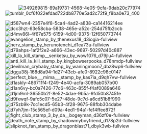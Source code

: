 
⠀⠀⠀⠀![349269815-89a19731-4568-4e05-9cfa-9dab20c77974](https://github.com/user-attachments/assets/e921a602-6883-4d91-97e5-43c8d0607289)
⠀⠀⠀⠀![tumblr_0cf6f022efdad722db8770e5ad2c72f9_f8ba0e73_400](https://github.com/user-attachments/assets/7802c700-1805-405b-85de-f838d14d30a2)

![d587wn4-2357e4f8-5ca4-4ad2-a838-ca14416214ee](https://github.com/user-attachments/assets/e942432a-50e4-423e-b8b4-0b0649298aab)![dcc3hzt-63e58cba-5838-465e-a52c-254d75fb2ccb](https://github.com/user-attachments/assets/91f10e26-5a54-410f-9267-8612282b4f38)![d4mv86l-4f67e575-6159-4d00-9375-12f650773744](https://github.com/user-attachments/assets/dabdc16d-a0c7-481d-b0b1-e6ea5046d2ed)![evangelion_stamp_by_thenexus18_d3iogia-fullview](https://github.com/user-attachments/assets/9d365192-fcd0-46d4-8be2-1c28668623c2)![nerv_stamp_by_herunotenchi_d1ea73u-fullview](https://github.com/user-attachments/assets/ff26dbce-5ebb-4aeb-93b8-a87d41ea9913)![d79ahps-1af2f2e2-a666-43ec-9697-50297d40c887](https://github.com/user-attachments/assets/f941e782-cf76-4018-aa71-eac49d8b85f2)![kill_la_kill_stamp__senketsu_by_wow1076_d79jlu4-fullview](https://github.com/user-attachments/assets/c68b1cf9-5984-46a3-b465-bda87e400303)![anti_kill_la_kill_stamp_by_kingbowserpooka_d78nmdp-fullview](https://github.com/user-attachments/assets/19fc24f8-68e4-4f77-9da0-f94ccffd07b8)![devilman_crybaby_stamp_by_waningmoon7_dbz8wp6-fullview](https://github.com/user-attachments/assets/6d742c41-6b9a-4185-ab38-2f42e5c1b039)![dggu38j-168d8a94-1d27-43cb-afe0-8922c98c0147](https://github.com/user-attachments/assets/52d607bc-cf73-4f1c-a6f4-aa8fa4c05ad3)![perfect_blue___mima___stamp_by_kas7ia_d9qh7vw-fullview](https://github.com/user-attachments/assets/c0143ae6-7dda-4614-a924-5837edf8570f)![d1askly-486711f4-f249-4e40-acfa-3089ab057b00](https://github.com/user-attachments/assets/cfbc2210-8d3c-4df5-a13f-c02b64dbe54e)![d1an6vy-bc0a7426-77c6-463c-855f-f4af0089a646](https://github.com/user-attachments/assets/f5954de1-7994-430a-bbee-9c9863a34d2c)![d1jm9ml-36550b2f-8e52-4dae-9b5a-9fd50b87451e](https://github.com/user-attachments/assets/81a057e6-8dc3-4854-b8d6-6725c8819cf8)![d9fxwqf-9afc5c07-5e27-48de-9c7d-a6cd51b8f990](https://github.com/user-attachments/assets/b88afcf4-3d19-4328-ac7c-365d01e1627d)![d75zb9k-7cc1ecd5-65b3-4f28-9675-88fbb304dabe](https://github.com/user-attachments/assets/9060d4e7-4ba9-4620-a0de-ba2258e48a7b)![d7yh7jm-15c565ef-d09a-4ed1-94a1-fe14ffee872f](https://github.com/user-attachments/assets/1b8e8f1d-7bdd-482b-a7c6-8414af52ad6b)![fight_club_stamp_3_by_da__bogeyman_d36zf0e-fullview](https://github.com/user-attachments/assets/ba5b5135-c72c-4c0b-a9ca-9d3f0aecabdf)![death_note_stamp_by_shadowmyboyfriend_d178p2d-fullview](https://github.com/user-attachments/assets/1d682276-6261-4362-a5a6-78c600bf8686)![slipknot_fan_stamp_by_dragonblast71_dbyk3wb-fullview](https://github.com/user-attachments/assets/ed5b4ca5-4787-4383-949c-da97a51b1646)
⠀⠀⠀⠀⠀⠀⠀⠀⠀⠀⠀⠀⠀⠀⠀⠀⠀⠀⠀⠀⠀⠀⠀⠀⠀⠀⠀⠀⠀⠀⠀⠀⠀⠀⠀⠀⠀⠀⠀⠀⠀⠀⠀⠀⠀⠀⠀⠀⠀⠀⠀⠀⠀⠀⠀⠀⠀⠀⠀⠀⠀⠀⠀⠀⠀⠀⠀⠀⠀⠀⠀⠀⠀⠀⠀⠀⠀⠀⠀⠀⠀⠀⠀⠀⠀⠀⠀⠀⠀⠀⠀⠀⠀⠀⠀⠀⠀⠀⠀⠀
